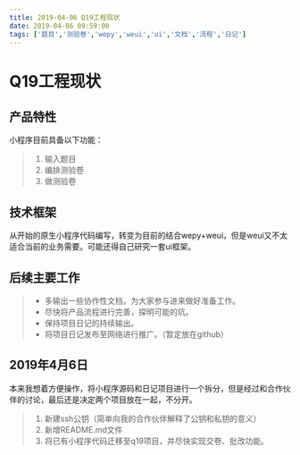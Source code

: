 ```yaml
---
title: 2019-04-06 Q19工程现状
date: 2019-04-06 09:59:00
tags: ['题目','测验卷','wepy','weui','ui','文档','流程','日记']
---
```


# Q19工程现状

## 产品特性

小程序目前具备以下功能：

> 1. 输入题目
> 2. 编排测验卷
> 3. 做测验卷

## 技术框架

从开始的原生小程序代码编写，转变为目前的结合wepy+weui，但是weui又不太适合当前的业务需要。可能还得自己研究一套ui框架。

## 后续主要工作

> * 多输出一些协作性文档，为大家参与进来做好准备工作。
> * 尽快将产品流程进行完善，探明可能的坑。
> * 保持项目日记的持续输出。
> * 将项目日记发布至网络进行推广。（暂定放在github）

## 2019年4月6日

本来我想着方便操作，将小程序源码和日记项目进行一个拆分，但是经过和合作伙伴的讨论，最后还是决定两个项目放在一起，不分开。

> 1. 新建ssh公钥（简单向我的合作伙伴解释了公钥和私钥的意义）
> 2. 新增README.md文件
> 3. 将已有小程序代码迁移至q19项目，并尽快实现交卷、批改功能。